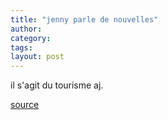 ```yaml
---
title: "jenny parle de nouvelles"
author:
category: 
tags: 
layout: post
---
```

il s'agit du tourisme aj.

<a href="http://french.peopledaily.com.cn/Tourisme/5127727.html">source </a>

